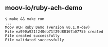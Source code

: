 ## moov-io/ruby-ach-demo

```
$ make && make run
...
Moov ACH Ruby Demo (version v0.1.0-dev)
File ea990a921f240eb71f29d80167a07755 created
File created successfully
File validated successfully
```
